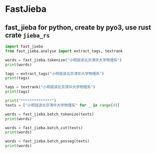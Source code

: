 # FastJieba

## fast_jieba for python, create by pyo3, use rust crate `jieba_rs`

```python
import fast_jieba
from fast_jieba.analyse import extract_tags, textrank

words = fast_jieba.tokenize("小明就读北京清华大学物理系")
print(words)

tags = extract_tags("小明就读北京清华大学物理系")
print(tags)

tags = textrank("小明就读北京清华大学物理系")
print(tags)

print("**************")
texts = ["小明就读北京清华大学物理系" for _ in range(4)]

words = fast_jieba.batch_tokenize(texts)
print(words)

words = fast_jieba.batch_cut(texts)
print(words)

words = fast_jieba.batch_posseg(texts)
print(words)

```
